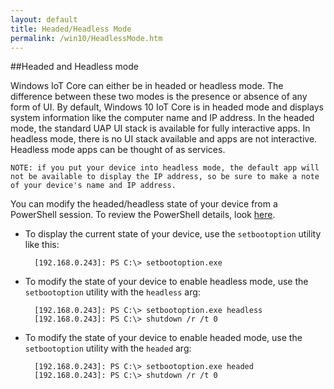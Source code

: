 ```yaml
---
layout: default
title: Headed/Headless Mode
permalink: /win10/HeadlessMode.htm
---
```


##Headed and Headless mode

Windows IoT Core can either be in headed or headless mode.  The difference between these two modes is the presence or absence of any form of UI.  By default, Windows 10 IoT Core is in headed mode and displays system information like the computer name and IP address.  In the headed mode, the standard UAP UI stack is available for fully interactive apps.  In headless mode, there is no UI stack available and apps are not interactive.  Headless mode apps can be thought of as services.

    NOTE: if you put your device into headless mode, the default app will not be available to display the IP address, so be sure to make a note of your device's name and IP address.

You can modify the headed/headless state of your device from a PowerShell session.  To review the PowerShell details, look [here]({{site.baseurl}}/win10/samples/PowerShell.htm).

* To display the current state of your device, use the `setbootoption` utility like this:

        [192.168.0.243]: PS C:\> setbootoption.exe

* To modify the state of your device to enable headless mode, use the `setbootoption` utility with the `headless` arg:

        [192.168.0.243]: PS C:\> setbootoption.exe headless
        [192.168.0.243]: PS C:\> shutdown /r /t 0

* To modify the state of your device to enable headed mode, use the `setbootoption` utility with the `headed` arg:

        [192.168.0.243]: PS C:\> setbootoption.exe headed
        [192.168.0.243]: PS C:\> shutdown /r /t 0

